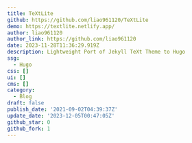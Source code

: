 ```yaml
---
title: TeXtLite
github: https://github.com/liao961120/TeXtLite
demo: https://textlite.netlify.app/
author: liao961120
author_link: https://github.com/liao961120
date: 2023-11-28T11:36:29.919Z
description: Lightweight Port of Jekyll TeXt Theme to Hugo
ssg:
  - Hugo
css: []
ui: []
cms: []
category:
  - Blog
draft: false
publish_date: '2021-09-02T04:39:37Z'
update_date: '2023-12-05T00:47:05Z'
github_star: 0
github_fork: 1
---
```

